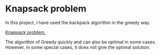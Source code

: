 # Knapsack problem

In this project, I have used the backpack algorithm in the greedy way.

[Knapsack problem.](https://en.wikipedia.org/wiki/Knapsack_problem)

The algorithm of Greedy quickly and can also be optimal in some cases. However, in some special cases,
it does not give the optimal solution.
